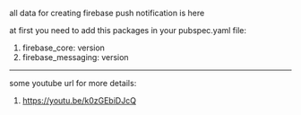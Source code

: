all data for creating firebase push notification is here

at first you need to add this packages in your pubspec.yaml file:

1. firebase_core: version
2. firebase_messaging: version

----
some youtube url for more details:

1. https://youtu.be/k0zGEbiDJcQ
